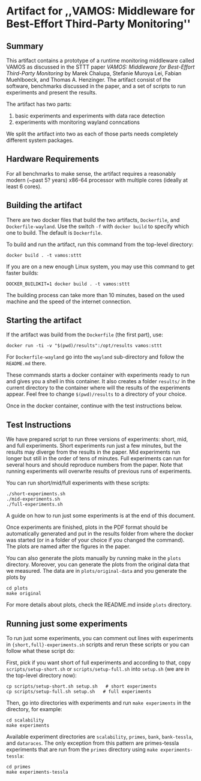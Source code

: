 # Artifact for ,,VAMOS: Middleware for Best-Effort Third-Party Monitoring''

## Summary

This artifact contains a prototype of a runtime monitoring middleware called
VAMOS as discussed in the STTT paper _VAMOS: Middleware for Best-Effort
Third-Party Monitoring_ by Marek Chalupa, Stefanie Muroya Lei, Fabian
Muehlboeck, and Thomas A. Henzinger. The artifact consist of the software,
benchmarks discussed in the paper, and a set of scripts to run experiments
and present the results.

The artifact has two parts:
 1) basic experiments and experiments with data race detection
 2) experiments with monitoring wayland conncations

We split the artifact into two as each of those parts needs completely
different system packages.

## Hardware Requirements

For all benchmarks to make sense, the artifact requires a reasonably modern
(~past 5? years) x86-64 processor with multiple cores (ideally at least 6 cores).

## Building the artifact

There are two docker files that build the two artifacts, `Dockerfile`,
and `Dockerfile-wayland`.
Use the switch `-f` with `docker build` to specify which one to build.
The default is `Dockerfile`.

To build and run the artifact, run this command from the top-level directory:

```
docker build . -t vamos:sttt
```

If you are on a new enough Linux system, you may use this command to get
faster builds:

```
DOCKER_BUILDKIT=1 docker build . -t vamos:sttt
```

The building process can take more than 10 minutes, based on the used machine
and the speed of the internet connection.

## Starting the artifact

If the artifact was build from the `Dockerfile` (the first part), use:

```
docker run -ti -v "$(pwd)/results":/opt/results vamos:sttt
```
For `Dockerfile-wayland` go into the `wayland` sub-directory
and follow the `README.md` there.

These commands starts a docker container with experiments ready to run and gives
you a shell in this container. It also creates a folder `results/` in the
current directory to the container where will the results of the experiments
appear. Feel free to change `$(pwd)/results` to a directory of your choice.

Once in the docker container, continue with the test instructions below.

## Test Instructions

We have prepared script to run three versions of experiments: short, mid, and
full experiments. Short experiments run just a few minutes, but the results may
diverge from the results in the paper. Mid experiments run longer but still in
the order of tens of minutes. Full experiments can run for several hours and
should reproduce numbers from the paper. Note that running experiments will
overwrite results of previous runs of experiments.

You can run short/mid/full experiments with these scripts:

```
./short-experiments.sh
./mid-experiments.sh
./full-experiments.sh
```

A guide on how to run just some experiments is at the end of this document.

Once experiments are finished, plots in the PDF format should be automatically
generated and put in the results folder from where the docker was started (or
in a folder of your choice if you changed the command). The plots are named
after the figures in the paper.

You can also generate the plots manually by running make in the `plots`
directory. Moreover, you can generate the plots from the original data that we
measured. The data are in `plots/original-data` and you generate the plots by

```
cd plots
make original
```

For more details about plots, check the README.md inside `plots` directory.

## Running just some experiments

To run just some experiments, you can comment out lines with experiments in
`{short,full}-experiments.sh` scripts and rerun these scripts or you can follow
what these script do:

First, pick if you want short of full experiments and according to that, copy
`scripts/setup-short.sh` or `scripts/setup-full.sh` into `setup.sh` (we are in
the top-level directory now):

```
cp scripts/setup-short.sh setup.sh   # short experiments
cp scripts/setup-full.sh setup.sh   # full experiments
```

Then, go into directories with experiments and run `make experiments` in the directory, for example:

```
cd scalability
make experiments
```

Available experiment directories are `scalability`, `primes`, `bank`,
`bank-tessla`, and `dataraces`. The only exception from this pattern are
primes-tessla experiments that are run from the `primes` directory using `make
experiments-tessla`:

```
cd primes
make experiments-tessla
```
